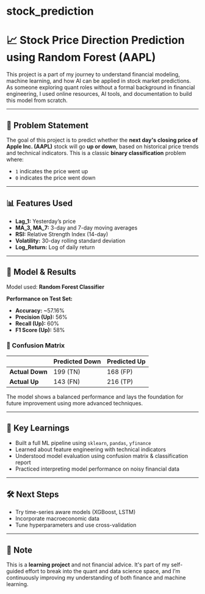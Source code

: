 # stock_prediction
# 📈 Stock Price Direction Prediction using Random Forest (AAPL)

This project is a part of my journey to understand financial modeling, machine learning, and how AI can be applied in stock market predictions. As someone exploring quant roles without a formal background in financial engineering, I used online resources, AI tools, and documentation to build this model from scratch.

---

## 🧠 Problem Statement

The goal of this project is to predict whether the **next day's closing price of Apple Inc. (AAPL)** stock will go **up or down**, based on historical price trends and technical indicators. This is a classic **binary classification** problem where:

- `1` indicates the price went up
- `0` indicates the price went down

---

## 📊 Features Used

- **Lag_1:** Yesterday’s price
- **MA_3, MA_7:** 3-day and 7-day moving averages
- **RSI:** Relative Strength Index (14-day)
- **Volatility:** 30-day rolling standard deviation
- **Log_Return:** Log of daily return

---

## 🧪 Model & Results

Model used: **Random Forest Classifier**

**Performance on Test Set:**

- **Accuracy:** ~57.16%
- **Precision (Up):** 56%
- **Recall (Up):** 60%
- **F1 Score (Up):** 58%

### 🔹 Confusion Matrix

|                | Predicted Down | Predicted Up |
|----------------|----------------|--------------|
| **Actual Down** | 199 (TN)        | 168 (FP)      |
| **Actual Up**   | 143 (FN)        | 216 (TP)      |

The model shows a balanced performance and lays the foundation for future improvement using more advanced techniques.

---

## 📌 Key Learnings

- Built a full ML pipeline using `sklearn`, `pandas`, `yfinance`
- Learned about feature engineering with technical indicators
- Understood model evaluation using confusion matrix & classification report
- Practiced interpreting model performance on noisy financial data

---

## 🛠️ Next Steps

- Try time-series aware models (XGBoost, LSTM)
- Incorporate macroeconomic data
- Tune hyperparameters and use cross-validation

---

## 🤖 Note

This is a **learning project** and not financial advice. It's part of my self-guided effort to break into the quant and data science space, and I’m continuously improving my understanding of both finance and machine learning.


